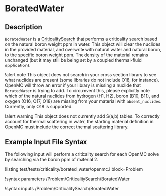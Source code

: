 # BoratedWater

## Description

`BoratedWater` is a [CriticalitySearch](AddCriticalitySearchAction.md) that
performs a criticality search based on the natural boron weight ppm in water.
This object will clear the nuclides in the provided material, and overwrite
with natural water and natural boron, to the specific boron weight ppm.
The density of the material remains unchanged (but it may still be being set by a
coupled thermal-fluid application).

!alert note
This object does not search in your cross section library to see what nuclides
are present (some libraries do not include O18, for instance). OpenMC will
throw an error if your library is missing a nuclide that `BoratedWater` is
trying to add. To circumvent this, please explicitly note which of the natural
nuclides from hydrogen (H1, H2), boron (B10, B11), and oxygen (O16, O17, O18)
are missing from your material with `absent_nuclides`. Currently, only O18 is supported.

!alert warning
This object does not currently add S(a,b) tables. To correctly account for thermal scattering in water, the starting material definition in OpenMC must include the correct thermal scattering library.

## Example Input File Syntax

The following input will perform a criticality search for each OpenMC solve
by searching via the boron ppm of material 2.

!listing test/tests/criticality/borated_water/openmc.i
  block=Problem

!syntax parameters /Problem/CriticalitySearch/BoratedWater

!syntax inputs /Problem/CriticalitySearch/BoratedWater
